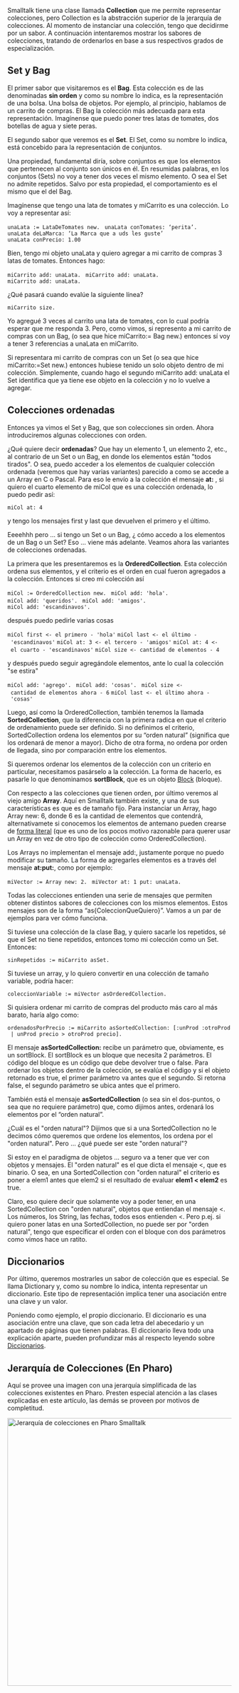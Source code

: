 Smalltalk tiene una clase llamada **Collection** que me permite representar colecciones, pero Collection es la abstracción superior de la jerarquía de colecciones. Al momento de instanciar una colección, tengo que decidirme por un sabor. A continuación intentaremos mostrar los sabores de colecciones, tratando de ordenarlos en base a sus respectivos grados de especialización.

Set y Bag
---------

El primer sabor que visitaremos es el **Bag**. Esta colección es de las denominadas **sin orden** y como su nombre lo indica, es la representación de una bolsa. Una bolsa de objetos. Por ejemplo, al principio, hablamos de un carrito de compras. El Bag la colección más adecuada para esta representación. Imagínense que puedo poner tres latas de tomates, dos botellas de agua y siete peras.

El segundo sabor que veremos es el **Set**. El Set, como su nombre lo indica, está concebido para la representación de conjuntos.

Una propiedad, fundamental diría, sobre conjuntos es que los elementos que pertenecen al conjunto son únicos en él. En resumidas palabras, en los conjuntos (Sets) no voy a tener dos veces el mismo elemento. O sea el Set no admite repetidos. Salvo por esta propiedad, el comportamiento es el mismo que el del Bag.

Imagínense que tengo una lata de tomates y miCarrito es una colección. Lo voy a representar así:

`unaLata := LataDeTomates new. `
`unaLata conTomates: ‘perita’. `
`unaLata deLaMarca: ‘La Marca que a uds les guste’ `
`unaLata conPrecio: 1.00 `

Bien, tengo mi objeto unaLata y quiero agregar a mi carrito de compras 3 latas de tomates. Entonces hago:

`miCarrito add: unaLata. `
`miCarrito add: unaLata. `
`miCarrito add: unaLata. `

¿Qué pasará cuando evalúe la siguiente línea?

`miCarrito size.`

Yo agregué 3 veces al carrito una lata de tomates, con lo cual podría esperar que me responda 3. Pero, como vimos, si represento a mi carrito de compras con un Bag, (o sea que hice miCarrito:= Bag new.) entonces sí voy a tener 3 referencias a unaLata en miCarrito.

Si representara mi carrito de compras con un Set (o sea que hice miCarrito:=Set new.) entonces hubiese tenido un solo objeto dentro de mi colección. Simplemente, cuando hago el segundo miCarrito add: unaLata el Set identifica que ya tiene ese objeto en la colección y no lo vuelve a agregar.

Colecciones ordenadas
---------------------

Entonces ya vimos el Set y Bag, que son colecciones sin orden. Ahora introduciremos algunas colecciones con orden.

¿Qué quiere decir **ordenadas**? Que hay un elemento 1, un elemento 2, etc., al contrario de un Set o un Bag, en donde los elementos están "todos tirados". O sea, puedo acceder a los elementos de cualquier colección ordenada (veremos que hay varias variantes) parecido a como se accede a un Array en C o Pascal. Para eso le envío a la colección el mensaje **at:** , si quiero el cuarto elemento de miCol que es una colección ordenada, lo puedo pedir así:

`miCol at: 4 `

y tengo los mensajes first y last que devuelven el primero y el último.

Eeeehhh pero … si tengo un Set o un Bag, ¿ cómo accedo a los elementos de un Bag o un Set? Eso ... viene más adelante. Veamos ahora las variantes de colecciones ordenadas.

La primera que les presentaremos es la **OrderedCollection**. Esta colección ordena sus elementos, y el criterio es el orden en cual fueron agregados a la colección. Entonces si creo mi colección así

`miCol := OrderedCollection new. `
`miCol add: 'hola'. `
`miCol add: 'queridos'. `
`miCol add: 'amigos'. `
`miCol add: 'escandinavos'. `

después puedo pedirle varias cosas

`miCol first <- el primero - 'hola'`
`miCol last <- el último - 'escandinavos'`
`miCol at: 3 <- el tercero - 'amigos'`
`miCol at: 4 <- el cuarto - 'escandinavos'`
`miCol size <- cantidad de elementos - 4`

y después puedo seguir agregándole elementos, ante lo cual la colección "se estira"

`miCol add: 'agrego'. `
`miCol add: 'cosas'. `
`miCol size <- cantidad de elementos ahora - 6`
`miCol last <- el último ahora - 'cosas'`

Luego, así como la OrderedCollection, también tenemos la llamada **SortedCollection**, que la diferencia con la primera radica en que el criterio de ordenamiento puede ser definido. Si no definimos el criterio, SortedCollection ordena los elementos por su “orden natural” (significa que los ordenará de menor a mayor). Dicho de otra forma, no ordena por orden de llegada, sino por comparación entre los elementos.

Si queremos ordenar los elementos de la colección con un criterio en particular, necesitamos pasárselo a la colección. La forma de hacerlo, es pasarle lo que denominamos **sortBlock**, que es un objeto [Block](bloques.html) (bloque).

Con respecto a las colecciones que tienen orden, por último veremos al viejo amigo **Array**. Aquí en Smalltalk también existe, y una de sus características es que es de tamaño fijo. Para instanciar un Array, hago Array new: 6, donde 6 es la cantidad de elementos que contendrá, alternativamete si conocemos los elementos de antemano pueden crearse de [ forma literal](arrays-literales-en-smalltalk.html) (que es uno de los pocos motivo razonable para querer usar un Array en vez de otro tipo de colección como OrderedCollection).

Los Arrays no implementan el mensaje add:, justamente porque no puedo modificar su tamaño. La forma de agregarles elementos es a través del mensaje **at:put:**, como por ejemplo:

`miVector := Array new: 2. `
`miVector at: 1 put: unaLata. `

Todas las colecciones entienden una serie de mensajes que permiten obtener distintos sabores de colecciones con los mismos elementos. Estos mensajes son de la forma “as{ColeccionQueQuiero}”. Vamos a un par de ejemplos para ver cómo funciona.

Si tuviese una colección de la clase Bag, y quiero sacarle los repetidos, sé que el Set no tiene repetidos, entonces tomo mi colección como un Set. Entonces:

`sinRepetidos := miCarrito asSet. `

Si tuviese un array, y lo quiero convertir en una colección de tamaño variable, podría hacer:

`coleccionVariable := miVector asOrderedCollection. `

Si quisiera ordenar mi carrito de compras del producto más caro al más barato, haría algo como:

`ordenadosPorPrecio := miCarrito asSortedCollection: [:unProd :otroProd | unProd precio > otroProd precio]. `

El mensaje **asSortedCollection:** recibe un parámetro que, obviamente, es un sortBlock. El sortBlock es un bloque que necesita 2 parámetros. El código del bloque es un código que debe devolver true o false. Para ordenar los objetos dentro de la colección, se evalúa el código y si el objeto retornado es true, el primer parámetro va antes que el segundo. Si retorna false, el segundo parámetro se ubica antes que el primero.

También está el mensaje **asSortedCollection** (o sea sin el dos-puntos, o sea que no requiere parámetro) que, como dijimos antes, ordenará los elementos por el “orden natural”.

¿Cuál es el "orden natural"? Dijimos que si a una SortedCollection no le decimos cómo queremos que ordene los elementos, los ordena por el "orden natural". Pero ... ¿qué puede ser este "orden natural"?

Si estoy en el paradigma de objetos ... seguro va a tener que ver con objetos y mensajes. El "orden natural" es el que dicta el mensaje &lt;, que es binario. O sea, en una SortedCollection con "orden natural" el criterio es poner a elem1 antes que elem2 si el resultado de evaluar **elem1 &lt; elem2** es true.

Claro, eso quiere decir que solamente voy a poder tener, en una SortedCollection con "orden natural", objetos que entiendan el mensaje &lt;. Los números, los String, las fechas, todos esos entienden &lt;. Pero p.ej. si quiero poner latas en una SortedCollection, no puede ser por "orden natural", tengo que especificar el orden con el bloque con dos parámetros como vimos hace un ratito.

Diccionarios
------------

Por último, queremos mostrarles un sabor de colección que es especial. Se llama Dictionary y, como su nombre lo indica, intenta representar un diccionario. Este tipo de representación implica tener una asociación entre una clave y un valor.

Poniendo como ejemplo, el propio diccionario. El diccionario es una asociación entre una clave, que son cada letra del abecedario y un apartado de páginas que tienen palabras. El diccionario lleva todo una explicación aparte, pueden profundizar más al respecto leyendo sobre [Diccionarios](diccionarios.html).

Jerarquía de Colecciones (En Pharo)
-----------------------------------

Aquí se provee una imagen con una jerarquía simplificada de las colecciones existentes en Pharo. Presten especial atención a las clases explicadas en este artículo, las demás se proveen por motivos de completitud.

<img src="CollectionHierarchy.png" title="Jerarquía de colecciones en Pharo Smalltalk" alt="Jerarquía de colecciones en Pharo Smalltalk" width="600" />
